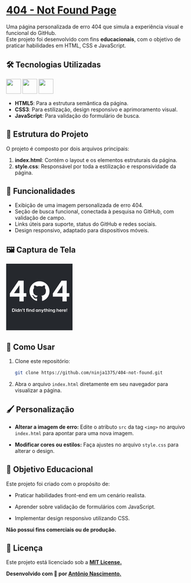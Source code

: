 # [404 - Not Found Page](https://ninja1375.github.io/404-not-found/)

Uma página personalizada de erro 404 que simula a experiência visual e funcional do GitHub.  
Este projeto foi desenvolvido com fins **educacionais**, com o objetivo de praticar habilidades em HTML, CSS e JavaScript.  

## 🛠️ Tecnologias Utilizadas  

<a href="https://programartudo.blogspot.com/2024/11/html-tudo-o-que-precisa-para-comecar.html" target="_blank"><img loading="lazy" src="https://cdn.jsdelivr.net/gh/devicons/devicon/icons/html5/html5-original.svg" width="40" height="40"/></a> <a href="https://programartudo.blogspot.com/2024/11/css-como-dar-estilo-ao-teu-website.html" target="_blank"><img loading="lazy" src="https://cdn.jsdelivr.net/gh/devicons/devicon/icons/css3/css3-original.svg" width="40" height="40"/></a> <a href="https://programartudo.blogspot.com/2024/11/javascript-linguagem-dinamica-da-web.html" target="_blank"><img loading="lazy" src="https://cdn.jsdelivr.net/gh/devicons/devicon/icons/javascript/javascript-original.svg" width="40" height="40"/></a>

- **HTML5**: Para a estrutura semântica da página.  
- **CSS3**: Para estilização, design responsivo e aprimoramento visual.  
- **JavaScript**: Para validação do formulário de busca.  

## 📂 Estrutura do Projeto  

O projeto é composto por dois arquivos principais:  

1. **index.html**: Contém o layout e os elementos estruturais da página.  
2. **style.css**: Responsável por toda a estilização e responsividade da página.  

## 🔑 Funcionalidades  

- Exibição de uma imagem personalizada de erro 404.  
- Seção de busca funcional, conectada à pesquisa no GitHub, com validação de campo.  
- Links úteis para suporte, status do GitHub e redes sociais.  
- Design responsivo, adaptado para dispositivos móveis.  

## 🖼️ Captura de Tela  

![404 - Not Found](404.jpeg)  

## 🚀 Como Usar  

1. Clone este repositório:  
   ```bash  
   git clone https://github.com/ninja1375/404-not-found.git
   ```
2. Abra o arquivo `index.html` diretamente em seu navegador para visualizar a página.

## 🖌️ Personalização

- **Alterar a imagem de erro:**
Edite o atributo `src` da tag `<img>` no arquivo `index.html` para apontar para uma nova imagem.

- **Modificar cores ou estilos:**
Faça ajustes no arquivo `style.css` para alterar o design.

## 🎯 Objetivo Educacional

Este projeto foi criado com o propósito de:

- Praticar habilidades front-end em um cenário realista.

- Aprender sobre validação de formulários com JavaScript.

- Implementar design responsivo utilizando CSS.

**Não possui fins comerciais ou de produção.**

## 📜 Licença

Este projeto está licenciado sob a **[MIT License.](https://github.com/Ninja1375/404-not-found/blob/main/LICENSE)**

**Desenvolvido com 🧡 por [Antônio Nascimento.](https://ninja1375.github.io/Meu-Portfolio/)**
